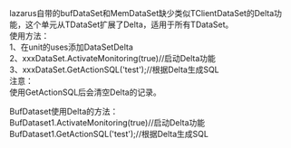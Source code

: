 lazarus自带的bufDataSet和MemDataSet缺少类似TClientDataSet的Delta功能，这个单元从TDataSet扩展了Delta，适用于所有TDataSet。  
使用方法：  
1、在unit的uses添加DataSetDelta  
2、xxxDataSet.ActivateMonitoring(true)//启动Delta功能  
3、xxxDataSet.GetActionSQL('test');//根据Delta生成SQL  
注意：  
使用GetActionSQL后会清空Delta的记录。  
  
BufDataset使用Delta的方法：  
BufDataset1.ActivateMonitoring(true)//启动Delta功能  
BufDataset1.GetActionSQL('test');//根据Delta生成SQL  
